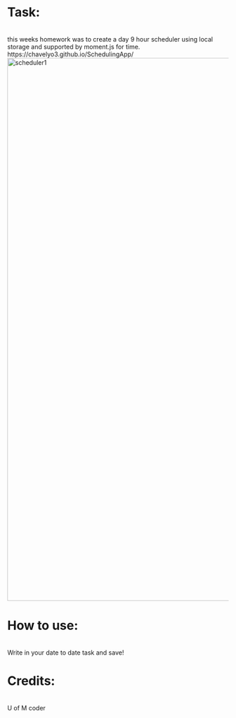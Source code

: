 <h1>Task:</h1><br>
this weeks homework was to create a day 9 hour scheduler using local storage and supported by moment.js for time. 



<br>
https://chavelyo3.github.io/SchedulingApp/
<br>
<img width="1234" alt="scheduler1" src="https://user-images.githubusercontent.com/69928551/97832088-9461aa00-1c97-11eb-9426-0306b9e2132d.png">


<br>
<h1>How to use: </h1><br>
Write in your date to date task and save!
<br>
<h1>Credits:</h1> <br>
U of M coder